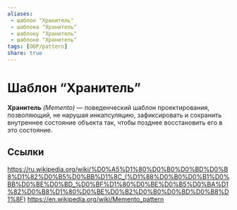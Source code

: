 ```yaml
---
aliases:
 - шаблон "Хранитель"
 - шаблона "Хранитель"
 - шаблону "Хранитель"
 - шаблоне "Хранитель"
tags: [OOP/pattern]
share: true
---
```

# Шаблон “Хранитель”
**Хранитель** *(Memento)* — поведенческий шаблон проектирования, позволяющий, не нарушая инкапсуляцию, зафиксировать и сохранить внутреннее состояние объекта так, чтобы позднее восстановить его в это состояние.

## Ссылки
https://ru.wikipedia.org/wiki/%D0%A5%D1%80%D0%B0%D0%BD%D0%B8%D1%82%D0%B5%D0%BB%D1%8C_(%D1%88%D0%B0%D0%B1%D0%BB%D0%BE%D0%BD_%D0%BF%D1%80%D0%BE%D0%B5%D0%BA%D1%82%D0%B8%D1%80%D0%BE%D0%B2%D0%B0%D0%BD%D0%B8%D1%8F)
https://en.wikipedia.org/wiki/Memento_pattern

